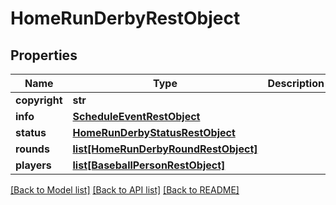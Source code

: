 # HomeRunDerbyRestObject

## Properties
Name | Type | Description | Notes
------------ | ------------- | ------------- | -------------
**copyright** | **str** |  | [optional] 
**info** | [**ScheduleEventRestObject**](ScheduleEventRestObject.md) |  | [optional] 
**status** | [**HomeRunDerbyStatusRestObject**](HomeRunDerbyStatusRestObject.md) |  | [optional] 
**rounds** | [**list[HomeRunDerbyRoundRestObject]**](HomeRunDerbyRoundRestObject.md) |  | [optional] 
**players** | [**list[BaseballPersonRestObject]**](BaseballPersonRestObject.md) |  | [optional] 

[[Back to Model list]](../README.md#documentation-for-models) [[Back to API list]](../README.md#documentation-for-api-endpoints) [[Back to README]](../README.md)

